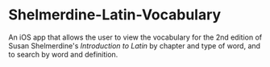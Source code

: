 # Shelmerdine-Latin-Vocabulary

An iOS app that allows the user to view the vocabulary for the 2nd edition of Susan Shelmerdine's *Introduction to Latin* by chapter and type of word, and to search by word and definition.
